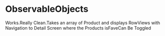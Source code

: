 # ObservableObjects
Works.Really Clean.Takes an array of Product and displays RowViews with Navigation to Detail Screen where the Products isFaveCan Be Toggled 
